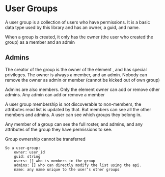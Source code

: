 # User Groups

A user group is a collection of users who have permissions.
It is a basic data type used by this library and has an owner, a guid, and name.

When a group is created, it only has the owner (the user who created the group) as a member and an admin

## Admins

The creator of the group is the owner of the element , and has special privileges.
The owner is always a member, and an admin. Nobody can remove the owner as admin or member (cannot be kicked out of own group)

Admins are also members. Only the element owner can add or remove other admins. Any admin can add or remove a member

A user group membership is not discoverable to non-members, the attributes read list is updated by that. 
But members can see all the other members and admins.
A user can see which groups they belong in.

Any member of a group can see the full roster, and admins, and any attributes of the group they have permissions to see.

Group ownership cannot be transferred


    So a user-group:
        owner: user_id
        guid: string
        users: [] who is members in the group
        admins: [] who can directly modify the list using the api.
        name: any name unique to the user's other groups

